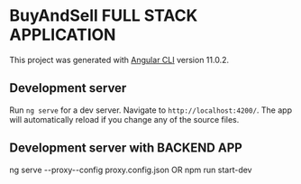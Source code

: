 # BuyAndSell FULL STACK APPLICATION

This project was generated with [Angular CLI](https://github.com/angular/angular-cli) version 11.0.2.

## Development server

Run `ng serve` for a dev server. Navigate to `http://localhost:4200/`. The app will automatically reload if you change any of the source files.

## Development server with BACKEND APP

ng serve --proxy--config proxy.config.json  OR  npm run start-dev

